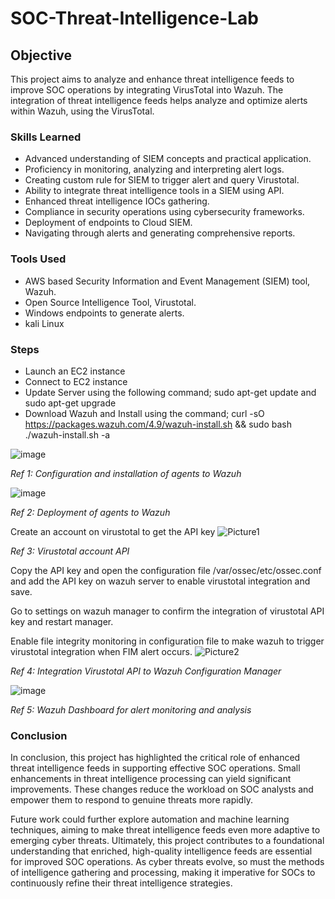 # SOC-Threat-Intelligence-Lab

## Objective
This project aims to analyze and enhance threat intelligence feeds to improve SOC operations by integrating VirusTotal into Wazuh. The integration of threat intelligence feeds helps analyze and optimize alerts within Wazuh, using the VirusTotal.

### Skills Learned

- Advanced understanding of SIEM concepts and practical application.
- Proficiency in monitoring, analyzing and interpreting alert logs.
- Creating custom rule for SIEM to trigger alert and query Virustotal.
- Ability to integrate threat intelligence tools in a SIEM using API.
- Enhanced threat intelligence IOCs gathering.
- Compliance in security operations using cybersecurity frameworks.
- Deployment of endpoints to Cloud SIEM.
- Navigating through alerts and generating comprehensive reports.

### Tools Used
- AWS based Security Information and Event Management (SIEM) tool, Wazuh.
- Open Source Intelligence Tool, Virustotal.
- Windows endpoints to generate alerts.
- kali Linux

### Steps
- Launch an EC2 instance
- Connect to EC2 instance
- Update Server using the following command; sudo apt-get update and sudo apt-get upgrade
- Download Wazuh and Install using the  command; curl -sO https://packages.wazuh.com/4.9/wazuh-install.sh && sudo bash ./wazuh-install.sh -a

![image](https://github.com/user-attachments/assets/c0ca6910-97ba-4590-bdef-78f0911686fe)

*Ref 1: Configuration and installation of agents to Wazuh*

![image](https://github.com/user-attachments/assets/1f1c74f8-4300-48bd-a5d2-e5f9146563a1)

*Ref 2: Deployment  of agents to Wazuh*

Create an account on virustotal to get the API key 
![Picture1](https://github.com/user-attachments/assets/c1d067ad-3920-4f66-b7b2-a43bbadda172)

*Ref 3: Virustotal account API*

Copy the API key and open the configuration file /var/ossec/etc/ossec.conf  and add the API key on wazuh server to enable virustotal integration and save.

Go to settings on wazuh manager to confirm the integration of virustotal API key and restart manager.

Enable file integrity monitoring in configuration file to make wazuh to trigger virustotal integration when FIM alert occurs.
![Picture2](https://github.com/user-attachments/assets/329f452b-22c9-4f66-a555-b85c535e5fd7)

*Ref 4: Integration Virustotal API to Wazuh Configuration Manager*

![image](https://github.com/user-attachments/assets/6919e10b-385e-4299-a86c-a4b4144f974c)

*Ref 5: Wazuh Dashboard for alert monitoring and analysis*

### Conclusion
In conclusion, this project has highlighted the critical role of enhanced threat intelligence feeds in supporting effective SOC operations. Small enhancements in threat intelligence processing can yield significant improvements. These changes reduce the workload on SOC analysts and empower them to respond to genuine threats more rapidly.

Future work could further explore automation and machine learning techniques, aiming to make threat intelligence feeds even more adaptive to emerging cyber threats. Ultimately, this project contributes to a foundational understanding that enriched, high-quality intelligence feeds are essential for improved SOC operations. As cyber threats evolve, so must the methods of intelligence gathering and processing, making it imperative for SOCs to continuously refine their threat intelligence strategies.

